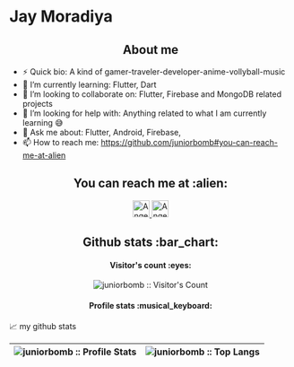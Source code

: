# Jay Moradiya
 <h2 align="center">About me</h2>
 
- ⚡ Quick bio:                    A kind of gamer-traveler-developer-anime-vollyball-music </br>
- 🌱 I’m currently learning:        Flutter, Dart</br>
- 👯 I’m looking to collaborate on: Flutter, Firebase and MongoDB related projects </br>
- 🤔 I’m looking for help with:     Anything related to what I am currently learning 😅 </br>
- 💬 Ask me about:                  Flutter, Android, Firebase, </br>
- 📫 How to reach me:              https://github.com/juniorbomb#you-can-reach-me-at-alien </br>
 

<h2 align="center">You can reach me at :alien:</h2>

<p align="center">

  <a href="https://www.linkedin.com/in/jay-m-86aa14216">
    <img src="https://www.vectorlogo.zone/logos/linkedin/linkedin-icon.svg" alt="Angel Santiago Jaime Zavala's LinkedIn Profile" height="30" width="30">
  </a>

  <a href="https://stackoverflow.com/users/15096319/juniorbomb?tab=profile">
    <img src="https://www.vectorlogo.zone/logos/stackoverflow/stackoverflow-icon.svg" alt="Angel Santiago Jaime Zavala's Stack Overflow Profile" height="30" width="30">
  </a>
	
</p>

<h2 align="center">Github stats :bar_chart:</h2>

<h4 align="center">Visitor's count :eyes:</h4>

<p align="center"><img src="https://profile-counter.glitch.me/{juniorbomb}/count.svg" alt="juniorbomb :: Visitor's Count" /></p>

<h4 align="center">Profile stats :musical_keyboard:</h4>

📈 my github stats
<!--START_SECTION:waka-->
<!--END_SECTION:waka-->


| <img align="center" src="https://github-readme-stats.vercel.app/api?username=juniorbomb&show_icons=true&count_private=true&theme=tokyonight&hide_border=true" alt="juniorbomb :: Profile Stats" /> | <img align="center" src="https://github-readme-stats.vercel.app/api/top-langs/?username=juniorbomb&langs_count=10&theme=tokyonight&layout=compact&hide_border=true" alt="juniorbomb :: Top Langs" /> 
|------|------|
